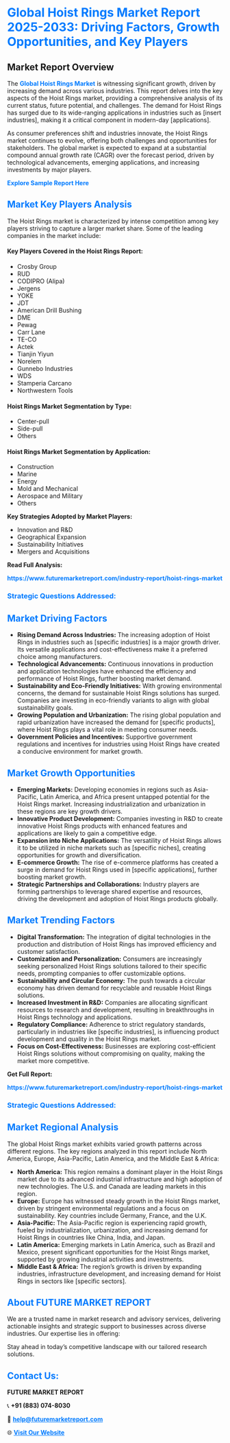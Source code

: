 <h1 style="color: #007BFF;">Global Hoist Rings Market Report 2025-2033: Driving Factors, Growth Opportunities, and Key Players</h1>

<section id="overview">
<h2>Market Report Overview</h2>
<p>The <a href="https://www.futuremarketreport.com/industry-report/hoist-rings-market" style="color: #007BFF; text-decoration: none;"><strong>Global Hoist Rings Market</strong></a> is witnessing significant growth, driven by increasing demand across various industries. This report delves into the key aspects of the Hoist Rings market, providing a comprehensive analysis of its current status, future potential, and challenges. The demand for Hoist Rings has surged due to its wide-ranging applications in industries such as [insert industries], making it a critical component in modern-day [applications].</p>
<p>As consumer preferences shift and industries innovate, the Hoist Rings market continues to evolve, offering both challenges and opportunities for stakeholders. The global market is expected to expand at a substantial compound annual growth rate (CAGR) over the forecast period, driven by technological advancements, emerging applications, and increasing investments by major players.</p>
</section>

<section id="overview">
<p><a href="https://www.futuremarketreport.com/request-sample/reportId=60732" style="color: #007BFF; text-decoration: none;"><strong>Explore Sample Report Here</strong></a></p>
</section>

<section id="key-players">
<h2 style="color: #007BFF;">Market Key Players Analysis</h2>
<p>The Hoist Rings market is characterized by intense competition among key players striving to capture a larger market share. Some of the leading companies in the market include:</p>
<h4>Key Players Covered in the Hoist Rings Report:</h4>
<ul><li>Crosby Group</li><li>RUD</li><li>CODIPRO (Alipa)</li><li>Jergens</li><li>YOKE</li><li>JDT</li><li>American Drill Bushing</li><li>DME</li><li>Pewag</li><li>Carr Lane</li><li>TE-CO</li><li>Actek</li><li>Tianjin Yiyun</li><li>Norelem</li><li>Gunnebo Industries</li><li>WDS</li><li>Stamperia Carcano</li><li>Northwestern Tools</li></ul>
<h4>Hoist Rings Market Segmentation by Type:</h4>
<ul><li>Center-pull</li><li>Side-pull</li><li>Others</li></ul>

<h4>Hoist Rings Market Segmentation by Application:</h4>
<ul><li>Construction</li><li>Marine</li><li>Energy</li><li>Mold and Mechanical</li><li>Aerospace and Military</li><li>Others</li></ul>
<p><strong>Key Strategies Adopted by Market Players:</strong></p>
<ul>
<li>Innovation and R&D</li>
<li>Geographical Expansion</li>
<li>Sustainability Initiatives</li>
<li>Mergers and Acquisitions</li>
</ul>
</section>

<section>
<p><strong>Read Full Analysis: </strong></p><a href="https://www.futuremarketreport.com/industry-report/hoist-rings-market" style="color: #007BFF; text-decoration: none;"><strong>https://www.futuremarketreport.com/industry-report/hoist-rings-market</strong></a>
<h3 style="color: #007BFF;">Strategic Questions Addressed:</h3>
</section>

<section id="driving-factors">
<h2 style="color: #007BFF;">Market Driving Factors</h2>
<ul>
<li><strong>Rising Demand Across Industries:</strong> The increasing adoption of Hoist Rings in industries such as [specific industries] is a major growth driver. Its versatile applications and cost-effectiveness make it a preferred choice among manufacturers.</li>
<li><strong>Technological Advancements:</strong> Continuous innovations in production and application technologies have enhanced the efficiency and performance of Hoist Rings, further boosting market demand.</li>
<li><strong>Sustainability and Eco-Friendly Initiatives:</strong> With growing environmental concerns, the demand for sustainable Hoist Rings solutions has surged. Companies are investing in eco-friendly variants to align with global sustainability goals.</li>
<li><strong>Growing Population and Urbanization:</strong> The rising global population and rapid urbanization have increased the demand for [specific products], where Hoist Rings plays a vital role in meeting consumer needs.</li>
<li><strong>Government Policies and Incentives:</strong> Supportive government regulations and incentives for industries using Hoist Rings have created a conducive environment for market growth.</li>
</ul>
</section>

<section id="growth-opportunities">
<h2 style="color: #007BFF;">Market Growth Opportunities</h2>
<ul>
<li><strong>Emerging Markets:</strong> Developing economies in regions such as Asia-Pacific, Latin America, and Africa present untapped potential for the Hoist Rings market. Increasing industrialization and urbanization in these regions are key growth drivers.</li>
<li><strong>Innovative Product Development:</strong> Companies investing in R&D to create innovative Hoist Rings products with enhanced features and applications are likely to gain a competitive edge.</li>
<li><strong>Expansion into Niche Applications:</strong> The versatility of Hoist Rings allows it to be utilized in niche markets such as [specific niches], creating opportunities for growth and diversification.</li>
<li><strong>E-commerce Growth:</strong> The rise of e-commerce platforms has created a surge in demand for Hoist Rings used in [specific applications], further boosting market growth.</li>
<li><strong>Strategic Partnerships and Collaborations:</strong> Industry players are forming partnerships to leverage shared expertise and resources, driving the development and adoption of Hoist Rings products globally.</li>
</ul>
</section>

<section id="trending-factors">
<h2 style="color: #007BFF;">Market Trending Factors</h2>
<ul>
<li><strong>Digital Transformation:</strong> The integration of digital technologies in the production and distribution of Hoist Rings has improved efficiency and customer satisfaction.</li>
<li><strong>Customization and Personalization:</strong> Consumers are increasingly seeking personalized Hoist Rings solutions tailored to their specific needs, prompting companies to offer customizable options.</li>
<li><strong>Sustainability and Circular Economy:</strong> The push towards a circular economy has driven demand for recyclable and reusable Hoist Rings solutions.</li>
<li><strong>Increased Investment in R&D:</strong> Companies are allocating significant resources to research and development, resulting in breakthroughs in Hoist Rings technology and applications.</li>
<li><strong>Regulatory Compliance:</strong> Adherence to strict regulatory standards, particularly in industries like [specific industries], is influencing product development and quality in the Hoist Rings market.</li>
<li><strong>Focus on Cost-Effectiveness:</strong> Businesses are exploring cost-efficient Hoist Rings solutions without compromising on quality, making the market more competitive.</li>
</ul>
</section>

<section>
<p><strong>Get Full Report: </strong></p><a href="https://www.futuremarketreport.com/industry-report/hoist-rings-market" style="color: #007BFF; text-decoration: none;"><strong>https://www.futuremarketreport.com/industry-report/hoist-rings-market</strong></a>
<h3 style="color: #007BFF;">Strategic Questions Addressed:</h3>
</section>


<section id="regional-analysis">
<h2 style="color: #007BFF;">Market Regional Analysis</h2>
<p>The global Hoist Rings market exhibits varied growth patterns across different regions. The key regions analyzed in this report include North America, Europe, Asia-Pacific, Latin America, and the Middle East & Africa:</p>
<ul>
<li><strong>North America:</strong> This region remains a dominant player in the Hoist Rings market due to its advanced industrial infrastructure and high adoption of new technologies. The U.S. and Canada are leading markets in this region.</li>
<li><strong>Europe:</strong> Europe has witnessed steady growth in the Hoist Rings market, driven by stringent environmental regulations and a focus on sustainability. Key countries include Germany, France, and the U.K.</li>
<li><strong>Asia-Pacific:</strong> The Asia-Pacific region is experiencing rapid growth, fueled by industrialization, urbanization, and increasing demand for Hoist Rings in countries like China, India, and Japan.</li>
<li><strong>Latin America:</strong> Emerging markets in Latin America, such as Brazil and Mexico, present significant opportunities for the Hoist Rings market, supported by growing industrial activities and investments.</li>
<li><strong>Middle East & Africa:</strong> The region’s growth is driven by expanding industries, infrastructure development, and increasing demand for Hoist Rings in sectors like [specific sectors].</li>
</ul>
</section>

<footer>
<h2 style="color: #007BFF;">About FUTURE MARKET REPORT</h2>
<p>We are a trusted name in market research and advisory services, delivering actionable insights and strategic support to businesses across diverse industries. Our expertise lies in offering:</p>

<p>Stay ahead in today’s competitive landscape with our tailored research solutions.</p>

<h2 style="color: #007BFF;">Contact Us:</h2>
<p><strong>FUTURE MARKET REPORT</strong></p>
<p>📞 <strong>+91 (883) 074-8030</strong></p>
<p>📧 <strong><a href="mailto:help@futuremarketreport.com" style="color: #007BFF;">help@futuremarketreport.com</a></strong></p>
<p>🌐 <strong><a href="https://www.futuremarketreport.com/" style="color: #007BFF;">Visit Our Website</a></strong></p>
</footer>